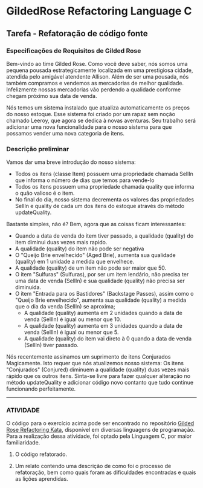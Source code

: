 # GildedRose Refactoring Language C

## Tarefa - Refatoração de código fonte

### Especificações de Requisitos de Gilded Rose
Bem-vindo ao time Gilded Rose. Como você deve saber, nós somos uma pequena pousada estrategicamente localizada em uma prestigiosa cidade, atendida pelo amigável atendente Allison. Além de ser uma pousada, nós também compramos e vendemos as mercadorias de melhor qualidade. Infelizmente nossas mercadorias vão perdendo a qualidade conforme chegam próximo sua data de venda.

Nós temos um sistema instalado que atualiza automaticamente os preços do nosso estoque. Esse sistema foi criado por um rapaz sem noção chamado Leeroy, que agora se dedica à novas aventuras. Seu trabalho será adicionar uma nova funcionalidade para o nosso sistema para que possamos vender uma nova categoria de itens.

### Descrição preliminar
Vamos dar uma breve introdução do nosso sistema:

- Todos os itens (classe Item) possuem uma propriedade chamada SellIn que informa o número de dias que temos para vende-lo
- Todos os itens possuem uma propriedade chamada quality que informa o quão valioso é o item.
- No final do dia, nosso sistema decrementa os valores das propriedades SellIn e quality de cada um dos itens do estoque através do método updateQuality.

Bastante simples, não é? Bem, agora que as coisas ficam interessantes:

- Quando a data de venda do item tiver passado, a qualidade (quality) do item diminui duas vezes mais rapido.
- A qualidade (quality) do item não pode ser negativa
- O "Queijo Brie envelhecido" (Aged Brie), aumenta sua qualidade (quality) em 1 unidade a medida que envelhece.
- A qualidade (quality) de um item não pode ser maior que 50.
- O item "Sulfuras" (Sulfuras), por ser um item lendário, não precisa ter uma data de venda (SellIn) e sua qualidade (quality) não precisa ser diminuida.
- O item "Entrada para os Bastidores" (Backstage Passes), assim como o "Queijo Brie envelhecido", aumenta sua qualidade (quality) a medida que o dia da venda (SellIn) se aproxima;
  - A qualidade (quality) aumenta em 2 unidades quando a data de venda (SellIn) é igual ou menor que 10.
  - A qualidade (quality) aumenta em 3 unidades quando a data de venda (SellIn) é igual ou menor que 5.
  - A qualidade (quality) do item vai direto à 0 quando a data de venda (SellIn) tiver passado.

Nós recentemente assinamos um suprimento de itens Conjurados Magicamente. Isto requer que nós atualizemos nosso sistema: Os itens "Conjurados" (Conjured) diminuem a qualidade (quality) duas vezes mais rápido que os outros itens. Sinta-se livre para fazer qualquer alteração no método updateQuality e adicionar código novo contanto que tudo continue funcionando perfeitamente.

---
### ATIVIDADE

O código para o exercício acima pode ser encontrado no repositório [Gilded Rose Refactoring Kata](https://github.com/emilybache/GildedRose-Refactoring-Kata), disponível em diversas linguagens de programação. 
Para a realização dessa atividade, foi optado pela Linguagem C, por maior familiaridade.

1. O código refatorado.

2. Um relato contendo uma descrição de como foi o processo de refatoração, bem como quais foram as dificuldades encontradas e quais as lições aprendidas. 
